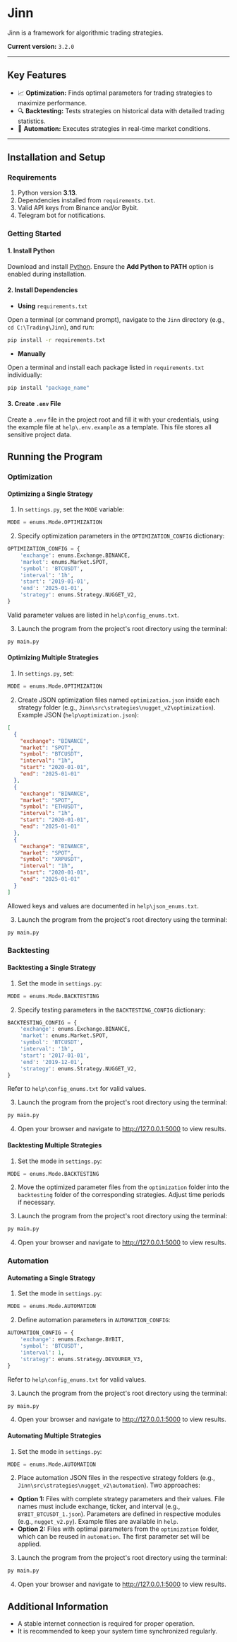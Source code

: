 # Jinn

Jinn is a framework for algorithmic trading strategies.

**Current version:** `3.2.0`

---

## Key Features

- 📈 **Optimization:** Finds optimal parameters for trading strategies to maximize performance.
- 🔍 **Backtesting:** Tests strategies on historical data with detailed trading statistics.
- 🤖 **Automation:** Executes strategies in real-time market conditions.

---

## Installation and Setup

### Requirements

1. Python version **3.13**.
2. Dependencies installed from `requirements.txt`.
3. Valid API keys from Binance and/or Bybit.
4. Telegram bot for notifications.

### Getting Started

#### 1. Install Python

Download and install [Python](https://www.python.org/downloads/). Ensure the **Add Python to PATH** option is enabled during installation.

#### 2. Install Dependencies

- **Using** `requirements.txt`

Open a terminal (or command prompt), navigate to the `Jinn` directory (e.g., `cd C:\Trading\Jinn`), and run:

```bash
pip install -r requirements.txt
```

- **Manually**

Open a terminal and install each package listed in `requirements.txt` individually:

```bash
pip install "package_name"
```

#### 3. Create `.env` File

Create a `.env` file in the project root and fill it with your credentials, using the example file at `help\.env.example` as a template. This file stores all sensitive project data.

## Running the Program

### Optimization

#### Optimizing a Single Strategy

1. In `settings.py`, set the `MODE` variable:

```python
MODE = enums.Mode.OPTIMIZATION
```

2. Specify optimization parameters in the `OPTIMIZATION_CONFIG` dictionary:

```python
OPTIMIZATION_CONFIG = {
    'exchange': enums.Exchange.BINANCE,
    'market': enums.Market.SPOT,
    'symbol': 'BTCUSDT',
    'interval': '1h',
    'start': '2019-01-01',
    'end': '2025-01-01',
    'strategy': enums.Strategy.NUGGET_V2,
}
```

Valid parameter values are listed in `help\config_enums.txt`.

3. Launch the program from the project's root directory using the terminal:

```bash
py main.py
```

#### Optimizing Multiple Strategies

1. In `settings.py`, set:

```python
MODE = enums.Mode.OPTIMIZATION
```

2. Create JSON optimization files named `optimization.json` inside each strategy folder (e.g., `Jinn\src\strategies\nugget_v2\optimization`). Example JSON (`help\optimization.json`):

```json
[
  {
    "exchange": "BINANCE",
    "market": "SPOT",
    "symbol": "BTCUSDT",
    "interval": "1h",
    "start": "2020-01-01",
    "end": "2025-01-01"
  },
  {
    "exchange": "BINANCE",
    "market": "SPOT",
    "symbol": "ETHUSDT",
    "interval": "1h",
    "start": "2020-01-01",
    "end": "2025-01-01"
  },
  {
    "exchange": "BINANCE",
    "market": "SPOT",
    "symbol": "XRPUSDT",
    "interval": "1h",
    "start": "2020-01-01",
    "end": "2025-01-01"
  }
]
```

Allowed keys and values are documented in `help\json_enums.txt`.

3. Launch the program from the project's root directory using the terminal:

```bash
py main.py
```

### Backtesting

#### Backtesting a Single Strategy

1. Set the mode in `settings.py`:

```python
MODE = enums.Mode.BACKTESTING
```

2. Specify testing parameters in the `BACKTESTING_CONFIG` dictionary:

```python
BACKTESTING_CONFIG = {
    'exchange': enums.Exchange.BINANCE,
    'market': enums.Market.SPOT,
    'symbol': 'BTCUSDT',
    'interval': '1h',
    'start': '2017-01-01',
    'end': '2019-12-01',
    'strategy': enums.Strategy.NUGGET_V2,
}
```

Refer to `help\config_enums.txt` for valid values.

3. Launch the program from the project's root directory using the terminal:

```bash
py main.py
```

4. Open your browser and navigate to http://127.0.0.1:5000 to view results.

#### Backtesting Multiple Strategies

1. Set the mode in `settings.py`:

```python
MODE = enums.Mode.BACKTESTING
```

2. Move the optimized parameter files from the `optimization` folder into the `backtesting` folder of the corresponding strategies. Adjust time periods if necessary.

3. Launch the program from the project's root directory using the terminal:

```bash
py main.py
```

4. Open your browser and navigate to http://127.0.0.1:5000 to view results.

### Automation

#### Automating a Single Strategy

1. Set the mode in `settings.py`:

```python
MODE = enums.Mode.AUTOMATION
```

2. Define automation parameters in `AUTOMATION_CONFIG`:

```python
AUTOMATION_CONFIG = {
    'exchange': enums.Exchange.BYBIT,
    'symbol': 'BTCUSDT',
    'interval': 1,
    'strategy': enums.Strategy.DEVOURER_V3,
}
```

Refer to `help\config_enums.txt` for valid values.

3. Launch the program from the project's root directory using the terminal:

```bash
py main.py
```

4. Open your browser and navigate to http://127.0.0.1:5000 to view results.

#### Automating Multiple Strategies

1. Set the mode in `settings.py`:

```python
MODE = enums.Mode.AUTOMATION
```

2. Place automation JSON files in the respective strategy folders (e.g., `Jinn\src\strategies\nugget_v2\automation`). Two approaches:

- **Option 1:** Files with complete strategy parameters and their values. File names must include exchange, ticker, and interval (e.g., `BYBIT_BTCUSDT_1.json`). Parameters are defined in respective modules (e.g., `nugget_v2.py`). Example files are available in `help`.
- **Option 2:** Files with optimal parameters from the `optimization` folder, which can be reused in `automation`. The first parameter set will be applied.

3. Launch the program from the project's root directory using the terminal:

```bash
py main.py
```

4. Open your browser and navigate to http://127.0.0.1:5000 to view results.

## Additional Information

- A stable internet connection is required for proper operation.
- It is recommended to keep your system time synchronized regularly.
